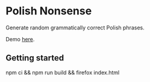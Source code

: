 # Polish Nonsense

Generate random grammatically correct Polish phrases.

Demo [here](http://techtrickery.com/polish-generator.html).

## Getting started

npm ci && npm run build && firefox index.html
